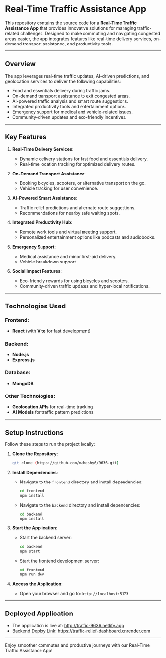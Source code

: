 # Real-Time Traffic Assistance App

This repository contains the source code for a **Real-Time Traffic Assistance App** that provides innovative solutions for managing traffic-related challenges. Designed to make commuting and navigating congested areas easier, the app integrates features like real-time delivery services, on-demand transport assistance, and productivity tools.

---

## **Overview**

The app leverages real-time traffic updates, AI-driven predictions, and geolocation services to deliver the following capabilities:
- Food and essentials delivery during traffic jams.
- On-demand transport assistance to exit congested areas.
- AI-powered traffic analysis and smart route suggestions.
- Integrated productivity tools and entertainment options.
- Emergency support for medical and vehicle-related issues.
- Community-driven updates and eco-friendly incentives.

---

## **Key Features**

1. **Real-Time Delivery Services**:
   - Dynamic delivery stations for fast food and essentials delivery.
   - Real-time location tracking for optimized delivery routes.

2. **On-Demand Transport Assistance**:
   - Booking bicycles, scooters, or alternative transport on the go.
   - Vehicle tracking for user convenience.

3. **AI-Powered Smart Assistance**:
   - Traffic relief predictions and alternate route suggestions.
   - Recommendations for nearby safe waiting spots.

4. **Integrated Productivity Hub**:
   - Remote work tools and virtual meeting support.
   - Personalized entertainment options like podcasts and audiobooks.

5. **Emergency Support**:
   - Medical assistance and minor first-aid delivery.
   - Vehicle breakdown support.

6. **Social Impact Features**:
   - Eco-friendly rewards for using bicycles and scooters.
   - Community-driven traffic updates and hyper-local notifications.

---

## **Technologies Used**

### Frontend:
- **React** (with **Vite** for fast development)

### Backend:
- **Node.js**
- **Express.js**

### Database:
- **MongoDB**

### Other Technologies:
- **Geolocation APIs** for real-time tracking
- **AI Models** for traffic pattern predictions

---

## **Setup Instructions**

Follow these steps to run the project locally:

1. **Clone the Repository**:
   ```bash
   git clone (https://github.com/maheshy6/9636.git)
   ```

2. **Install Dependencies**:
   - Navigate to the `frontend` directory and install dependencies:
     ```bash
     cd frontend
     npm install
     ```
   - Navigate to the `backend` directory and install dependencies:
     ```bash
     cd backend
     npm install
     ```
3. **Start the Application**:
   - Start the backend server:
     ```bash
     cd backend
     npm start
     ```
   - Start the frontend development server:
     ```bash
     cd frontend
     npm run dev
     ```

4. **Access the Application**:
   - Open your browser and go to: `http://localhost:5173`

---

## **Deployed Application**

- The application is live at: http://traffic-9636.netlify.app
- Backend Deploy Link: https://traffic-relief-dashboard.onrender.com

---

Enjoy smoother commutes and productive journeys with our Real-Time Traffic Assistance App!
